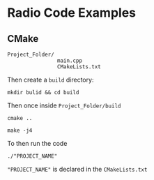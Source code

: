 # Radio Code Examples


## CMake
```
Project_Folder/
                main.cpp
                CMakeLists.txt
```
Then create a `build` directory:

```
mkdir bulid && cd build
```

Then once inside `Project_Folder/build`

```
cmake ..

make -j4
```

To then run the code
```
./"PROJECT_NAME"
```
`"PROJECT_NAME"` is declared in the `CMakeLists.txt`
